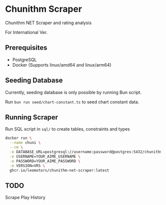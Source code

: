 # Chunithm Scraper

Chunithm NET Scraper and rating analysis

For International Ver.

## Prerequisites

- PostgreSQL
- Docker (Supports linux/amd64 and linux/arm64)

## Seeding Database

Currently, seeding database is only possible by running Bun script.

Run `bun run seed/chart-constant.ts` to seed chart constant data.

## Running Scraper

Run SQL script in `sql/` to create tables, constraints and types

```bash
docker run \
  --name chuni \
  --rm \
  -e DATABASE_URL=postgresql://username:password@postgres:5432/chunithm \
  -e USERNAME=YOUR_AIME_USERNAME \
  -e PASSWORD=YOUR_AIME_PASSWORD \
  -e VERSION=VRS \
  ghcr.io/leomotors/chunithm-net-scraper:latest
```

## TODO

Scrape Play History
